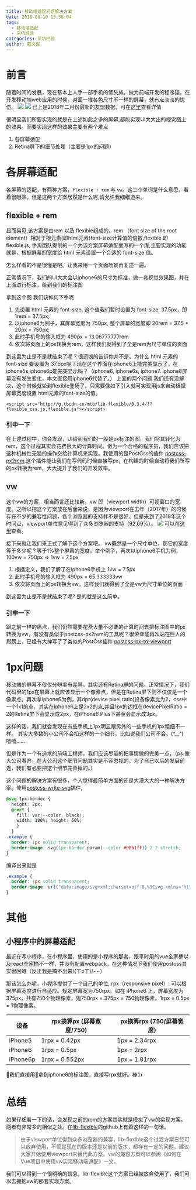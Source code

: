 ```yaml
---
title: 移动端适配问题解决方案
date: 2018-08-10 13:58:04
tags:
  - 移动端适配
  - 采坑经验
categories: 采坑经验
author: 戴文俊
---
```

# 前言

随着时间的发展，现在基本上人手一部手机的低头族。做为前端开发的程序猿，在开发移动端web应用的时候，对面一堆各色尺寸不一样的屏幕，就有点淡淡的忧伤。
![](https://user-gold-cdn.xitu.io/2018/4/23/162f128e831ad04c?w=2004&h=1156&f=png&s=188536)
![](https://user-gold-cdn.xitu.io/2018/4/23/162f129376ca097c?w=1958&h=1182&f=png&s=193433)
已上是2018年二月份最新的友盟数据，可在[这里](http://compass.umeng.com/?spm=a211g2.181323.0.0.5c633604ZUwuxp&&utm_source=zzbanner#/equipment?_k=xf1l4k)查看详情

很明显我们所要实现的就是在上述如此之多的屏幕,都能实现UI大大出的视觉图上的效果。而要实现这样的效果主要有两个难点
1. 各屏幕适配
2. Retina屏下的细节处理（主要是1px的问题）

# 各屏幕适配

各屏幕的适配，有两种方案，`flexible + rem` 与 `vw`。这三个单词是什么意思，看着很眼熟，但是这两个方案居然是什么呢,请允许我细细道来。

## flexible + rem

显而易见,该方案是由rem 以及 flexible组成的。rem （font size of the root element）相对于根元素(即html元素)font-size计算值的倍数,flexible 即 flexible.js, 手淘团队提供的一个为该方案屏幕适配而写的一个库,主要实现的功能就是，根据屏幕的宽度给 html 元素设置一个合适的 font-size 值。

怎么样看的不是很懂是吧。让我来用一个页面场景再复述一遍。

正常情况下，我们的UI大大会以iphone6的尺寸为标准，做一套视觉效果图，并在上面进行标注，给到我们的标注图

拿到这个图 我们该如何下手呢
1. 先设置 html 元素的 font-size, 这个值我们暂时设置为 font-size: 37.5px，即1rem = 37.5px;
2. 以iphone6为例子，其屏幕宽度为 750px, 整个屏幕的宽度即 20rem = 37.5 * 20px = 750px;
3. 此时手机号的输入框为 490px = 13.06777777rem
4. 依次将页面上的px转换为rem，这样我们就得到了全是rem为尺寸单位的页面

到这里为止是不是就结束了呢 ? 很遗憾的告诉你并不是。为什么 html 元素的 font-size 要设置为 37.5px呢？现在这个界面在iphone6上能完美显示了，在iphone5s,iphone6p能完美显示吗？（iphone6, iphone6s, iphone7. iphone8屏幕没有发生变化，本文直接用iphone6代替了。）
上面的两个问题 我们还有没解决，这个时候就轮到flexible登场了。只需要像如下引入就可实现用js来自动根据屏幕宽度设置 html元素的font-size的值。

```
<script src="http://g.tbcdn.cn/mtb/lib-flexible/0.3.4/??flexible_css.js,flexible.js"></script>
```

### 引申一下
在上述过程中，你会发现，UI给到我们的一般是px标注的图，我们将其转化为rem，这个过程其实会花费很大的计算时间。做为一个合格的程序员，我们应该把这种机械性无脑的操作交给计算机来实现。我使用的是PostCss的插件 [postcss-px2rem](https://www.npmjs.com/package/postcss-px2rem),这个插件能让我们在写代码时候直接写px，在构建的时候自动将我们所写的px转换为rem，大大提升了我们的开发效率。

## vw
这个vw的方案，相当而言还比较新。vw 即（viewport width）可视窗口的宽度。之所以把这个方案放在后面来说，是因为viewport在去年（2017年）的时候存在不少的兼容性问题，各个浏览器的支持并不是很好。但是来到了2018年这个时间点，viewport单位意见得到了众多浏览器的支持（92.69%）。
![](https://user-gold-cdn.xitu.io/2018/8/10/165226b92cc2ceb2?w=1180&h=585&f=png&s=99490)
可以在[这里](https://caniuse.com/#search=vw)查看。

接下来就让我们来正式了解下这个方案吧。
vw既然是一个尺寸单位，那它的宽度等于多少呢？等于1%整个屏幕的宽度。举个例子，再次以iphone6手机为例，100vw = 750px => 1vw = 7.5px

1. 根据定义，我们了解了在iphone6手机上 1vw = 7.5px
2. 此时手机号的输入框为 490px = 65.333333vw
4. 依次将页面上的px转换为vw，这样我们就得到了全是vw为尺寸单位的页面

到这里为止是不是就结束了呢? 是的就是这么简单。

### 引申一下
跟之前一样的痛点，我们仍然需要花费大量不必要的计算时间去把标注图中的px转换为vw，有没有类似于postcss-px2rem的工具呢？很荣幸能再次站在巨人的肩膀上，已经有大神写了了类似的PostCss插件 [postcss-px-to-viewport](https://github.com/evrone/postcss-px-to-viewport)

# 1px问题
移动端的屏幕不仅仅分辨率有差异，其实还有Retina屏的问题。正常情况下，我们代码里的1px在屏幕上就应该显示一个像素点，但是在Retina屏下则不仅仅是一个像素点。再次拿iphone6为例，其dpr(device pixel ratio)设备像素比为2，css中一个1x1的点，其实在iphone6上是2x2的点,并且1px的边框在devicePixelRatio = 2的Retina屏下会显示成2px，在iPhone6 Plus下甚至会显示成3px。

这样的话，我们就会发现在有些手机上1px明显跟另外的一些手机的1px粗细不一样。
其实大多数的小公司不会扣这样的一个细节，比如说我们公司不会。(*^__^*) 嘻嘻……

但是作为一个有追求的前端工程师，我们应该尽量的把事情做的完美一点，（ps.像大公司看齐，在大公司这个细节问题其实是不容忽视的，为了自己以后的发展前途，我们有必要把这个细节完善掉的。）

这个问题的解决方案有很多，个人觉得最简单方面的还是大漠大大的一种解决方案。使用[postcss-write-svg](https://github.com/jonathantneal/postcss-write-svg)插件,

```Css
@svg 1px-border {
  height: 2px;
  @rect {
    fill: var(--color, black);
    width: 100%; height: 50%;
    }
  }
.example {
  border: 1px solid transparent;
  border-image: svg(1px-border param(--color #00b1ff)) 2 2 stretch;
}
```
编译出来就是

```Css
.example {
  border: 1px solid transparent;
  border-image: url("data:image/svg+xml;charset=utf-8,%3Csvg xmlns='http://www.w3.org/2000/svg' height='2px'%3E%3Crect fill='%2300b1ff' width='100%25' height='50%25'/%3E%3C/svg%3E") 2 2 stretch;
}
```

# 其他

## 小程序中的屏幕适配

最近在写小程序，在小程序里，使用的是小程序的那套，跟平时用的vue全家桶以及react全家桶不一样，并没有配置webpack，在这种情况下我们使用postcss其实很困难（反正我是搞不出来/(ㄒoㄒ)/~~）

那该怎么办呢，小程序提供了一个自己的单位, rpx（responsive pixel）: 可以根据屏幕宽度进行自适应。规定屏幕宽为750rpx。如在 iPhone6 上，屏幕宽度为375px，共有750个物理像素，则750rpx = 375px = 750物理像素，1rpx = 0.5px = 1物理像素。

|设备|rpx换算px (屏幕宽度/750)|px换算rpx (750/屏幕宽度)|
| ------ | ------ | ------ |
|iPhone5|1rpx = 0.42px|1px = 2.34rpx|
|iPhone6|1rpx = 0.5px|1px = 2rpx|
|iPhone6p|1rpx = 0.552px|1px = 1.81rpx|

我们直接用拿到iphone6的标注图，直接写rpx就好。棒👍


# 总结

如果仔细看一下的话，会发现之前的rem的方案其实就是模拟了vw的实现方案，两者有非常多的相似之处。在[lib-flexible](https://github.com/amfe/lib-flexible)的github上有着这样的一句话。

> 由于viewport单位得到众多浏览器的兼容，lib-flexible这个过渡方案已经可以放弃使用，不管是现在的版本还是以前的版本，都存有一定的问题。建议大家开始使用viewport来替代此方案。vw的兼容方案可以参阅《如何在Vue项目中使用vw实现移动端适配》一文。

我们可以得到一个很明确的信息，lib-flexible这个方案已经被放弃使用了，我们可以去拥抱vw的那套实现方案。
